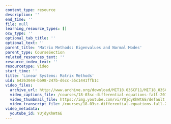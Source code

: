 ```yaml
---
content_type: resource
description: ''
end_time: ''
file: null
learning_resource_types: []
ocw_type: ''
optional_tab_title: ''
optional_text: ''
parent_title: 'Matrix Methods: Eigenvalues and Normal Modes'
parent_type: CourseSection
related_resources_text: ''
resource_index_text: ''
resourcetype: Video
start_time: ''
title: 'Linear Systems: Matrix Methods'
uid: 64263044-bb98-247b-d6cc-55c1441ffb1c
video_files:
  archive_url: http://www.archive.org/download/MIT18.03SCF11/MIT18_03SC_110728_L8_300k.mp4
  video_captions_file: /courses/18-03sc-differential-equations-fall-2011/13805e59bc275f088b6a2fbcd9bfbdb1_YUjdyKhWt6E.vtt
  video_thumbnail_file: https://img.youtube.com/vi/YUjdyKhWt6E/default.jpg
  video_transcript_file: /courses/18-03sc-differential-equations-fall-2011/5895be838f08f8ddd71dd6c751a292f2_YUjdyKhWt6E.pdf
video_metadata:
  youtube_id: YUjdyKhWt6E
---
```

